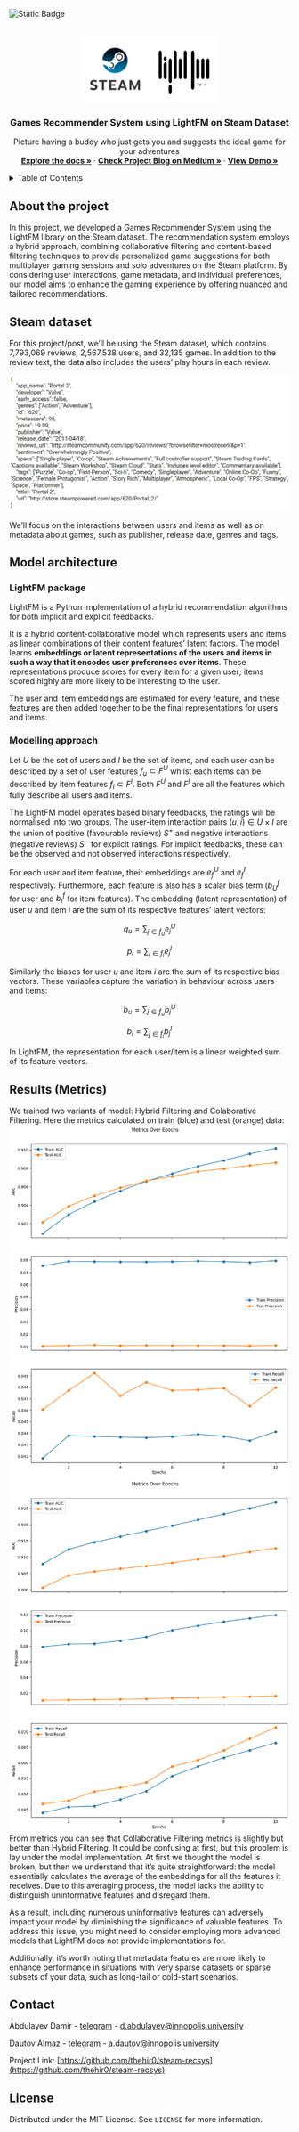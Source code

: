![Static Badge](https://img.shields.io/badge/LICENSE-MIT-green?link=https%3A%2F%2Fgithub.com%2Fthehir0%2Fsteam-recsys%2Fblob%2Fmain%2FLICENSE)

<!-- PROJECT LOGO -->
<br />
<div align="center">
    <img src="assets/steam-logo.png" alt="Logo" width="120" height="120">
    <img src="assets/lightfm.png" alt="Logo" width="120" height="120">

  <h3 align="center">Games Recommender System using LightFM on Steam Dataset</h3>

  <p align="center">
    Picture having a buddy who just gets you and suggests the ideal game for your adventures
    <br />
    <a href="https://github.com/thehir0/steam-recsys/tree/main"><strong>Explore the docs »</strong></a>
     ·
    <a href="https://drive.google.com/file/d/1C3u76hoq-7fqbN1T6aOajf9SB4nmE7sR/view?usp=sharing"><strong>Check Project Blog on Medium »</strong></a>
     ·
    <a href="https://colab.research.google.com/drive/1vH_t9M4LPhg_6PyM4NcM6gQoLQMCFlZX?usp=sharing#scrollTo=aGuPmJgTnNMf"><strong>View Demo »</strong></a>
    <br />
  </p>
  </p>
</div>

<!-- TABLE OF CONTENTS -->
<details>
  <summary>Table of Contents</summary>
  <ol>
    <li>
      <a href="#about-the-project">About The Project</a>
    </li>
    <li><a href="#steam-dataset">Steam dataset</a></li>
    <li>
        <a href="#model-architecture">Model architecture</a>
        <ul>
            <li><a href="#lightfm-package">LightFM package</a></li>
            <li><a href="#modelling-approach">Modelling approachn</a></li>
        </ul>
    </li>
    <li><a href="#results-metrics">Results (Metrics)</a></li>
    <li><a href="#contact">Contact</a></li>
    <li><a href="#license">License</a></li>
  </ol>
</details>

## About the project

In this project, we developed a Games Recommender System using the LightFM library on the Steam dataset. The recommendation system employs a hybrid approach, combining collaborative filtering and content-based filtering techniques to provide personalized game suggestions for both multiplayer gaming sessions and solo adventures on the Steam platform. By considering user interactions, game metadata, and individual preferences, our model aims to enhance the gaming experience by offering nuanced and tailored recommendations.

## Steam dataset

For this project/post, we’ll be using the Steam dataset, which contains 7,793,069 reviews, 2,567,538 users, and 32,135 games. In addition to the review text, the data also includes the users’ play hours in each review.

<img src="assets/dataset.png">

We’ll focus on the interactions between users and items as well as on metadata about games, such as publisher, release date, genres and tags.

## Model architecture

### LightFM package

LightFM is a Python implementation of a hybrid recommendation algorithms for both implicit and explicit feedbacks.

It is a hybrid content-collaborative model which represents users and items as linear combinations of their content features’ latent factors. The model learns **embeddings or latent representations of the users and items in such a way that it encodes user preferences over items**. These representations produce scores for every item for a given user; items scored highly are more likely to be interesting to the user.

The user and item embeddings are estimated for every feature, and these features are then added together to be the final representations for users and items.

### Modelling approach

Let $U$ be the set of users and $I$ be the set of items, and each user can be described by a set of user features $f_{u} \subset F^{U}$ whilst each items can be described by item features $f_{i} \subset F^{I}$. Both $F^{U}$ and $F^{I}$ are all the features which fully describe all users and items.

The LightFM model operates based binary feedbacks, the ratings will be normalised into two groups. The user-item interaction pairs $(u,i) \in U\times I$ are the union of positive (favourable reviews) $S^+$ and negative interactions (negative reviews) $S^-$ for explicit ratings. For implicit feedbacks, these can be the observed and not observed interactions respectively.

For each user and item feature, their embeddings are $e_{f}^{U}$ and $e_{f}^{I}$ respectively. Furthermore, each feature is also has a scalar bias term ($b_U^f$ for user and $b_I^f$ for item features). The embedding (latent representation) of user $u$ and item $i$ are the sum of its respective features’ latent vectors:

$$
q_{u} = \sum_{j \in f_{u}} e_{j}^{U}
$$

$$
p_{i} = \sum_{j \in f_{i}} e_{j}^{I}
$$

Similarly the biases for user $u$ and item $i$ are the sum of its respective bias vectors. These variables capture the variation in behaviour across users and items:

$$
b_{u} = \sum_{j \in f_{u}} b_{j}^{U}
$$

$$
b_{i} = \sum_{j \in f_{i}} b_{j}^{I}
$$

In LightFM, the representation for each user/item is a linear weighted sum of its feature vectors.

## Results (Metrics)
We trained two variants of model: Hybrid Filtering and Colaborative Filtering. Here the metrics calculated on train (blue) and test (orange) data:
<img src="assets/output.png">
<img src="assets/outputCF.png">
From metrics you can see that Collaborative Filtering metrics is slightly but better than Hybrid Filtering. It could be confusing at first, but this problem is lay under the model implementation. At first we thought the model is broken, but then we understand that it’s quite straightforward: the model essentially calculates the average of the embeddings for all the features it receives. Due to this averaging process, the model lacks the ability to distinguish uninformative features and disregard them.

As a result, including numerous uninformative features can adversely impact your model by diminishing the significance of valuable features. To address this issue, you might need to consider employing more advanced models that LightFM does not provide implementations for.

Additionally, it’s worth noting that metadata features are more likely to enhance performance in situations with very sparse datasets or sparse subsets of your data, such as long-tail or cold-start scenarios.
<!-- CONTACT -->
## Contact

Abdulayev Damir - [telegram](https://t.me/SpeedFireF) - d.abdulayev@innopolis.university

Dautov Almaz - [telegram](https://t.me/hir0t) - a.dautov@innopolis.university

Project Link: [https://github.com/thehir0/steam-recsys](https://github.com/thehir0/steam-recsys)

<!-- LICENSE -->
## License
Distributed under the MIT License. See `LICENSE` for more information.
